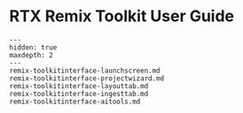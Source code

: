 # RTX Remix Toolkit User Guide

```{toctree}
---
hidden: true
maxdepth: 2
---
remix-toolkitinterface-launchscreen.md
remix-toolkitinterface-projectwizard.md
remix-toolkitinterface-layouttab.md
remix-toolkitinterface-ingesttab.md
remix-toolkitinterface-aitools.md
```

